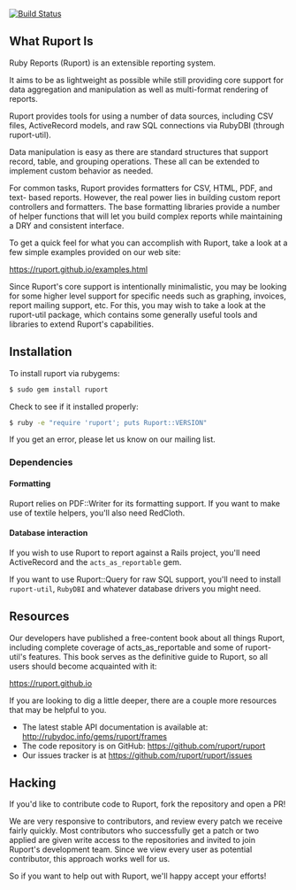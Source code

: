 [![Build Status][BS img]](https://travis-ci.org/ruport/ruport)

## What Ruport Is

Ruby Reports (Ruport) is an extensible reporting system.

It aims to be as lightweight as possible while still providing core support
for data aggregation and manipulation as well as multi-format rendering
of reports.

Ruport provides tools for using a number of data sources, including CSV files,
ActiveRecord models, and raw SQL connections via RubyDBI (through ruport-util).

Data manipulation is easy as there are standard structures that support
record, table, and grouping operations.  These all can be extended to
implement custom behavior as needed.

For common tasks, Ruport provides formatters for CSV, HTML, PDF, and text-
based reports.  However, the real power lies in building custom report
controllers and formatters.  The base formatting libraries provide a number
of helper functions that will let you build complex reports while maintaining
a DRY and consistent interface.

To get a quick feel for what you can accomplish with Ruport, take a look at
a few simple examples provided on our web site:

https://ruport.github.io/examples.html

Since Ruport's core support is intentionally minimalistic, you may be looking
for some higher level support for specific needs such as graphing, invoices,
report mailing support, etc.  For this, you may wish to take a look at the
ruport-util package, which contains some generally useful tools and libraries
to extend Ruport's capabilities.

## Installation

To install ruport via rubygems:

```sh
$ sudo gem install ruport
```

Check to see if it installed properly:

```sh
$ ruby -e "require 'ruport'; puts Ruport::VERSION"
```

If you get an error, please let us know on our mailing list.

### Dependencies

#### Formatting

Ruport relies on PDF::Writer for its formatting support.
If you want to make use of textile helpers, you'll also need RedCloth.

#### Database interaction

If you wish to use Ruport to report against a Rails project, you'll need
ActiveRecord and the `acts_as_reportable` gem.

If you want to use Ruport::Query for raw SQL support, you'll need to
install `ruport-util`, `RubyDBI` and whatever database drivers you might
need.

## Resources

Our developers have published a free-content book about all things
Ruport, including complete coverage of acts_as_reportable and some of
ruport-util's features.  This book serves as the definitive guide to
Ruport, so all users should become acquainted with it:

https://ruport.github.io

If you are looking to dig a little deeper, there are a couple more resources
that may be helpful to you.

- The latest stable API documentation is available at: http://rubydoc.info/gems/ruport/frames
- The code repository is on GitHub: https://github.com/ruport/ruport
- Our issues tracker is at https://github.com/ruport/ruport/issues

## Hacking

If you'd like to contribute code to Ruport, fork the repository and open a PR!

We are very responsive to contributors, and review every patch we receive
fairly quickly.  Most contributors who successfully get a patch or two applied
are given write access to the repositories and invited to join Ruport's
development team.  Since we view every user as potential contributor, this
approach works well for us.

So if you want to help out with Ruport, we'll happy accept your efforts!

[BS img]: https://travis-ci.org/ruport/ruport.svg?branch=master
